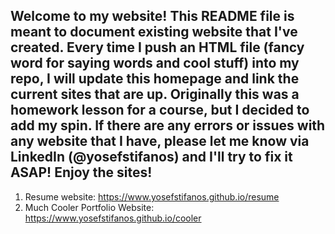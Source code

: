## Welcome to my website! This README file is meant to document existing website that I've created. Every time I push an HTML file (fancy word for saying words and cool stuff) into my repo, I will update this homepage and link the current sites that are up. Originally this was a homework lesson for a course, but I decided to add my spin. If there are any errors or issues with any website that I have, please let me know via LinkedIn (@yosefstifanos) and I'll try to fix it ASAP! Enjoy the sites!

1. Resume website: https://www.yosefstifanos.github.io/resume
2. Much Cooler Portfolio Website: https://www.yosefstifanos.github.io/cooler
